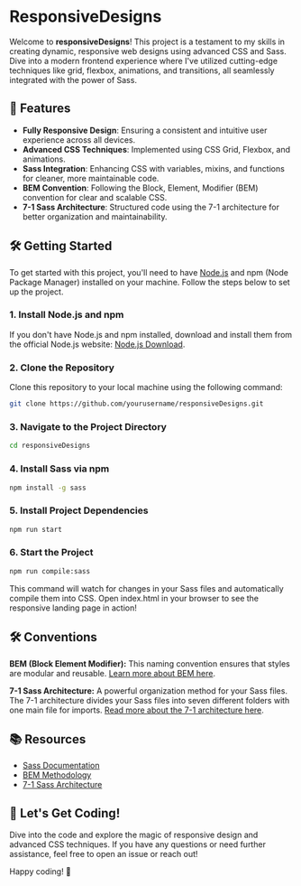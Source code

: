 # ResponsiveDesigns

Welcome to **responsiveDesigns**! This project is a testament to my skills in creating dynamic, responsive web designs using advanced CSS and Sass. Dive into a modern frontend experience where I've utilized cutting-edge techniques like grid, flexbox, animations, and transitions, all seamlessly integrated with the power of Sass.

## 🚀 Features

- **Fully Responsive Design**: Ensuring a consistent and intuitive user experience across all devices.
- **Advanced CSS Techniques**: Implemented using CSS Grid, Flexbox, and animations.
- **Sass Integration**: Enhancing CSS with variables, mixins, and functions for cleaner, more maintainable code.
- **BEM Convention**: Following the Block, Element, Modifier (BEM) convention for clear and scalable CSS.
- **7-1 Sass Architecture**: Structured code using the 7-1 architecture for better organization and maintainability.

## 🛠️ Getting Started

To get started with this project, you'll need to have [Node.js](https://nodejs.org/) and npm (Node Package Manager) installed on your machine. Follow the steps below to set up the project.

### 1. Install Node.js and npm

If you don't have Node.js and npm installed, download and install them from the official Node.js website: [Node.js Download](https://nodejs.org/).

### 2. Clone the Repository

Clone this repository to your local machine using the following command:

```bash
git clone https://github.com/yourusername/responsiveDesigns.git
```

### 3. Navigate to the Project Directory
```bash
cd responsiveDesigns
```

### 4. Install Sass via npm
```bash
npm install -g sass
```

### 5. Install Project Dependencies
```bash
npm run start
```

### 6. Start the Project
```bash
npm run compile:sass
```
This command will watch for changes in your Sass files and automatically compile them into CSS.
Open index.html in your browser to see the responsive landing page in action!

## 🛠️ Conventions

**BEM (Block Element Modifier):** This naming convention ensures that styles are modular and reusable. [Learn more about BEM here](https://en.bem.info/methodology/).

**7-1 Sass Architecture:** A powerful organization method for your Sass files. The 7-1 architecture divides your Sass files into seven different folders with one main file for imports. [Read more about the 7-1 architecture here](https://sass-guidelin.es/#the-7-1-pattern).

## 📚 Resources

- [Sass Documentation](https://sass-lang.com/documentation)
- [BEM Methodology](https://en.bem.info/methodology/)
- [7-1 Sass Architecture](https://sass-guidelin.es/#the-7-1-pattern)

## 🚀 Let's Get Coding!

Dive into the code and explore the magic of responsive design and advanced CSS techniques. If you have any questions or need further assistance, feel free to open an issue or reach out!

Happy coding! 🌟



